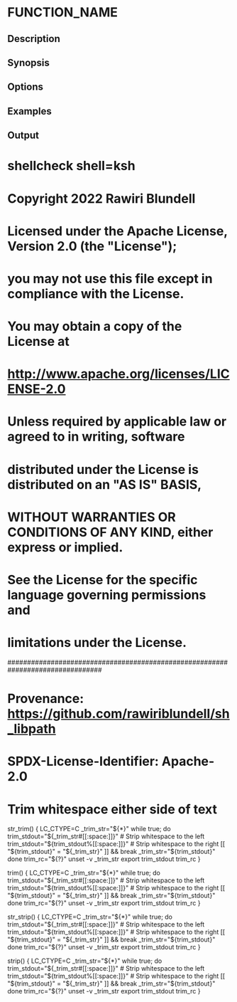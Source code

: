 # FUNCTION_NAME

## Description

## Synopsis

## Options

## Examples

## Output
# shellcheck shell=ksh

# Copyright 2022 Rawiri Blundell
#
# Licensed under the Apache License, Version 2.0 (the "License");
# you may not use this file except in compliance with the License.
# You may obtain a copy of the License at
#
#     http://www.apache.org/licenses/LICENSE-2.0
#
# Unless required by applicable law or agreed to in writing, software
# distributed under the License is distributed on an "AS IS" BASIS,
# WITHOUT WARRANTIES OR CONDITIONS OF ANY KIND, either express or implied.
# See the License for the specific language governing permissions and
# limitations under the License.
################################################################################
# Provenance: https://github.com/rawiriblundell/sh_libpath
# SPDX-License-Identifier: Apache-2.0

# Trim whitespace either side of text
str_trim() {
  LC_CTYPE=C
  _trim_str="${*}"
  while true; do
    trim_stdout="${_trim_str#[[:space:]]}"     # Strip whitespace to the left
    trim_stdout="${trim_stdout%[[:space:]]}"   # Strip whitespace to the right
    [[ "${trim_stdout}" = "${_trim_str}" ]] && break
    _trim_str="${trim_stdout}"
  done
  trim_rc="${?}"
  unset -v _trim_str
  export trim_stdout trim_rc
}

trim() {
  LC_CTYPE=C
  _trim_str="${*}"
  while true; do
    trim_stdout="${_trim_str#[[:space:]]}"     # Strip whitespace to the left
    trim_stdout="${trim_stdout%[[:space:]]}"   # Strip whitespace to the right
    [[ "${trim_stdout}" = "${_trim_str}" ]] && break
    _trim_str="${trim_stdout}"
  done
  trim_rc="${?}"
  unset -v _trim_str
  export trim_stdout trim_rc
}

str_strip() {
  LC_CTYPE=C
  _trim_str="${*}"
  while true; do
    trim_stdout="${_trim_str#[[:space:]]}"     # Strip whitespace to the left
    trim_stdout="${trim_stdout%[[:space:]]}"   # Strip whitespace to the right
    [[ "${trim_stdout}" = "${_trim_str}" ]] && break
    _trim_str="${trim_stdout}"
  done
  trim_rc="${?}"
  unset -v _trim_str
  export trim_stdout trim_rc
}

strip() {
  LC_CTYPE=C
  _trim_str="${*}"
  while true; do
    trim_stdout="${_trim_str#[[:space:]]}"     # Strip whitespace to the left
    trim_stdout="${trim_stdout%[[:space:]]}"   # Strip whitespace to the right
    [[ "${trim_stdout}" = "${_trim_str}" ]] && break
    _trim_str="${trim_stdout}"
  done
  trim_rc="${?}"
  unset -v _trim_str
  export trim_stdout trim_rc
}

